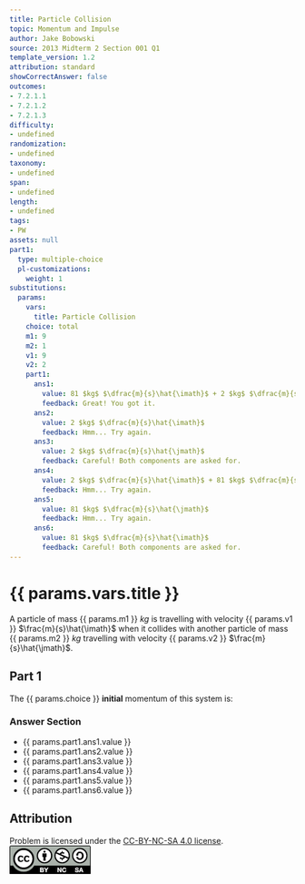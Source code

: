 ```yaml
---
title: Particle Collision
topic: Momentum and Impulse
author: Jake Bobowski
source: 2013 Midterm 2 Section 001 Q1
template_version: 1.2
attribution: standard
showCorrectAnswer: false
outcomes:
- 7.2.1.1
- 7.2.1.2
- 7.2.1.3
difficulty:
- undefined
randomization:
- undefined
taxonomy:
- undefined
span:
- undefined
length:
- undefined
tags:
- PW
assets: null
part1:
  type: multiple-choice
  pl-customizations:
    weight: 1
substitutions:
  params:
    vars:
      title: Particle Collision
    choice: total
    m1: 9
    m2: 1
    v1: 9
    v2: 2
    part1:
      ans1:
        value: 81 $kg$ $\dfrac{m}{s}\hat{\imath}$ + 2 $kg$ $\dfrac{m}{s}\hat{\jmath}$
        feedback: Great! You got it.
      ans2:
        value: 2 $kg$ $\dfrac{m}{s}\hat{\imath}$
        feedback: Hmm... Try again.
      ans3:
        value: 2 $kg$ $\dfrac{m}{s}\hat{\jmath}$
        feedback: Careful! Both components are asked for.
      ans4:
        value: 2 $kg$ $\dfrac{m}{s}\hat{\imath}$ + 81 $kg$ $\dfrac{m}{s}\hat{\jmath}$
        feedback: Hmm... Try again.
      ans5:
        value: 81 $kg$ $\dfrac{m}{s}\hat{\jmath}$
        feedback: Hmm... Try again.
      ans6:
        value: 81 $kg$ $\dfrac{m}{s}\hat{\imath}$
        feedback: Careful! Both components are asked for.
---
```

# {{ params.vars.title }}
A particle of mass {{ params.m1 }} $kg$ is travelling with velocity {{ params.v1 }} $\frac{m}{s}\hat{\imath}$ when it collides with another particle of mass {{ params.m2 }} $kg$ travelling with velocity {{ params.v2 }} $\frac{m}{s}\hat{\jmath}$.

## Part 1

The {{ params.choice }} **initial** momentum of this system is:

### Answer Section

- {{ params.part1.ans1.value }}
- {{ params.part1.ans2.value }}
- {{ params.part1.ans3.value }}
- {{ params.part1.ans4.value }}
- {{ params.part1.ans5.value }}
- {{ params.part1.ans6.value }}

## Attribution

Problem is licensed under the [CC-BY-NC-SA 4.0 license](https://creativecommons.org/licenses/by-nc-sa/4.0/).<br> ![The Creative Commons 4.0 license requiring attribution-BY, non-commercial-NC, and share-alike-SA license.](https://raw.githubusercontent.com/firasm/bits/master/by-nc-sa.png)